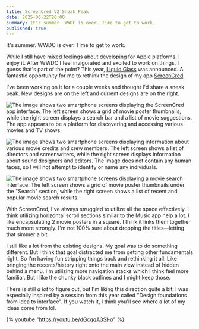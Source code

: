 ```yaml
---
title: ScreenCred V2 Sneak Peak
date: 2025-06-22T20:00
summary: It's summer. WWDC is over. Time to get to work.
published: true
---
```

It's summer. WWDC is over. Time to get to work.

While I still have [mixed](https://samwarnick.com/blog/to-be-native-or-not/) [feelings](https://samwarnick.com/blog/to-native-or-not-part-ii/) about developing for Apple platforms, I enjoy it. After WWDC I feel invigorated and excited to work on things. I guess that's part of the point? This year, [Liquid Glass](https://en.wikipedia.org/wiki/Liquid_Glass) was announced. A fantastic opportunity for me to rethink the design of my app [ScreenCred](https://screencred.app).

I've been working on it for a couple weeks and thought I'd share a sneak peak. New designs are on the left and current designs are on the right.

![The image shows two smartphone screens displaying the ScreenCred app interface. The left screen shows a grid of movie poster thumbnails, while the right screen displays a search bar and a list of movie suggestions. The app appears to be a platform for discovering and accessing various movies and TV shows.](https://samwarnick.com/media/2025-06-22-screencred-1.png)

![The image shows two smartphone screens displaying information about various movie credits and crew members. The left screen shows a list of directors and screenwriters, while the right screen displays information about sound designers and editors. The image does not contain any human faces, so I will not attempt to identify or name any individuals.](https://samwarnick.com/media/2025-06-22-screencred-2.png)

![The image shows two smartphone screens displaying a movie search interface. The left screen shows a grid of movie poster thumbnails under the "Search" section, while the right screen shows a list of recent and popular movie search results.](https://samwarnick.com/media/2025-06-22-screencred-3.png)

With ScreenCred, I've always struggled to utilize all the space effectively. I think utilizing horizontal scroll sections similar to the Music app help a lot. I like encapsulating 2 movie posters in a square. I think it links them together much more strongly. I'm not 100% sure about dropping the titles—letting that simmer a bit.

I still like a lot from the existing designs. My goal was to do something different. But I think that goal distracted me from getting other fundamentals right. So I'm having fun stripping things back and rethinking it all. Like bringing the recents/history right onto the main view instead of hidden behind a menu. I'm utilizing more navigation stacks which I think feel more familiar. But I like the chunky black outlines and I might keep those.

There is still _a lot_ to figure out, but I'm liking this direction quite a bit. I was especially inspired by a session from this year called "Design foundations from idea to interface". If you watch it, I think you'll see where a lot of my ideas come from lol.

{% youtube "https://youtu.be/dGcqqA3Sl-o" %}